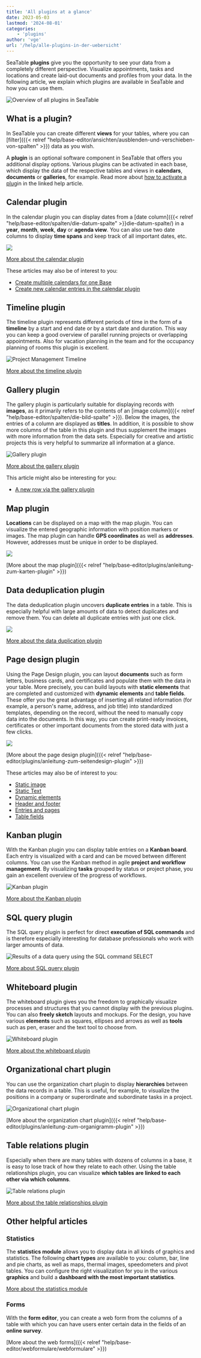 ```yaml
---
title: 'All plugins at a glance'
date: 2023-05-03
lastmod: '2024-08-01'
categories:
    - 'plugins'
author: 'vge'
url: '/help/alle-plugins-in-der-uebersicht'
---
```


SeaTable **plugins** give you the opportunity to see your data from a completely different perspective. Visualize appointments, tasks and locations and create laid-out documents and profiles from your data. In the following article, we explain which plugins are available in SeaTable and how you can use them.

![Overview of all plugins in SeaTable](images/Uebersicht-ueber-alle-Plugins-in-SeaTable.gif)

## What is a plugin?

In SeaTable you can create different **views** for your tables, where you can [filter]({{< relref "help/base-editor/ansichten/ausblenden-und-verschieben-von-spalten" >}}) data as you wish.

A **plugin** is an optional software component in SeaTable that offers you additional display options. Various plugins can be activated in each base, which display the data of the respective tables and views in **calendars**, **documents** or **galleries**, for example. Read more about [how to activate a plug](https://seatable.io/en/docs/plugins/aktivieren-eines-plugins-in-einer-base/)in in the linked help article.

## Calendar plugin

In the calendar plugin you can display dates from a [date column]({{< relref "help/base-editor/spalten/die-datum-spalte" >}}die-datum-spalte/) in a **year**, **month**, **week**, **day** or **agenda view**. You can also use two date columns to display **time spans** and keep track of all important dates, etc.

![](images/Calendar.png)

[More about the calendar plugin](https://seatable.io/en/docs/plugins/anleitung-zum-kalender-plugin/)

These articles may also be of interest to you:

- [Create multiple calendars for one Base](https://seatable.io/en/docs/kalender-plugin/mehrere-kalender-fuer-eine-base-anlegen/)
- [Create new calendar entries in the calendar plugin](https://seatable.io/en/docs/kalender-plugin/neue-kalendereintraege-im-kalender-plugin-anlegen/)

## Timeline plugin

The timeline plugin represents different periods of time in the form of a **timeline** by a start and end date or by a start date and duration. This way you can keep a good overview of parallel running projects or overlapping appointments. Also for vacation planning in the team and for the occupancy planning of rooms this plugin is excellent.

![Project Management Timeline](images/projektmanagement-timeline.png)

[More about the timeline plugin](https://seatable.io/en/docs/plugins/anleitung-zum-timeline-plugin/)

## Gallery plugin

The gallery plugin is particularly suitable for displaying records with **images**, as it primarily refers to the contents of an [image column]({{< relref "help/base-editor/spalten/die-bild-spalte" >}}). Below the images, the entries of a column are displayed as **titles**. In addition, it is possible to show more columns of the table in this plugin and thus supplement the images with more information from the data sets. Especially for creative and artistic projects this is very helpful to summarize all information at a glance.

![Gallery plugin](images/Galerie.png)

[More about the gallery plugin](https://seatable.io/en/docs/galerie-plugin/anleitung-zum-galerie-plugin/)

This article might also be interesting for you:

- [A new row via the gallery plugin](https://seatable.io/en/docs/galerie-plugin/eine-neue-zeile-ueber-das-galerie-plugin-hinzufuegen/)

## Map plugin

**Locations** can be displayed on a map with the map plugin. You can visualize the entered geographic information with position markers or images. The map plugin can handle **GPS coordinates** as well as **addresses**. However, addresses must be unique in order to be displayed.

![](images/Map.png)

[More about the map plugin]({{< relref "help/base-editor/plugins/anleitung-zum-karten-plugin" >}})

## Data deduplication plugin

The data deduplication plugin uncovers **duplicate entries** in a table. This is especially helpful with large amounts of data to detect duplicates and remove them. You can delete all duplicate entries with just one click.

![](images/Deduplication.png)

[More about the data duplication plugin](https://seatable.io/en/docs/plugins/anleitung-zum-datendeduplizierungs-plugin/)

## Page design plugin

Using the Page Design plugin, you can layout **documents** such as form letters, business cards, and certificates and populate them with the data in your table. More precisely, you can build layouts with **static elements** that are completed and customized with **dynamic elements** and **table fields**. These offer you the great advantage of inserting all related information (for example, a person's name, address, and job title) into standardized templates, depending on the record, without the need to manually copy data into the documents. In this way, you can create print-ready invoices, certificates or other important documents from the stored data with just a few clicks.

![](images/Pagedesign.png)

[More about the page design plugin]({{< relref "help/base-editor/plugins/anleitung-zum-seitendesign-plugin" >}})

These articles may also be of interest to you:

- [Static image](https://seatable.io/en/docs/seitendesign-plugin/statisches-bild/)
- [Static Text](https://seatable.io/en/docs/seitendesign-plugin/statischer-text/)
- [Dynamic elements](https://seatable.io/en/docs/seitendesign-plugin/dynamische-elemente/)
- [Header and footer](https://seatable.io/en/docs/seitendesign-plugin/kopf-und-fusszeile/)
- [Entries and pages](https://seatable.io/en/docs/seitendesign-plugin/eintraege-und-seiten/)
- [Table fields](https://seatable.io/en/docs/seitendesign-plugin/tabellenfelder/)

## Kanban plugin

With the Kanban plugin you can display table entries on a **Kanban board**. Each entry is visualized with a card and can be moved between different columns. You can use the Kanban method in agile **project and workflow management**. By visualizing **tasks** grouped by status or project phase, you gain an excellent overview of the progress of workflows.

![Kanban plugin](images/Kanban-Plugin.png)

[More about the Kanban plugin](https://seatable.io/en/docs/kanban-plugin/anleitung-zum-kanban-plugin/)

## SQL query plugin

The SQL query plugin is perfect for direct **execution of SQL commands** and is therefore especially interesting for database professionals who work with larger amounts of data.

![Results of a data query using the SQL command SELECT](images/results-data-sql-query.png)

[More about SQL query plugin](https://seatable.io/en/docs/plugins/anleitung-zum-sql-abfrage-plugin/)

## Whiteboard plugin

The whiteboard plugin gives you the freedom to graphically visualize processes and structures that you cannot display with the previous plugins. You can also **freely sketch** layouts and mockups. For the design, you have various **elements** such as squares, ellipses and arrows as well as **tools** such as pen, eraser and the text tool to choose from.

![Whiteboard plugin](images/Whiteboard-Plugin.png)

[More about the whiteboard plugin](https://seatable.io/en/docs/plugins/anleitung-zum-whiteboard-plugin/)

## Organizational chart plugin

You can use the organization chart plugin to display **hierarchies** between the data records in a table. This is useful, for example, to visualize the positions in a company or superordinate and subordinate tasks in a project.

![Organizational chart plugin](images/Organigramm-Plugin.png)

[More about the organization chart plugin]({{< relref "help/base-editor/plugins/anleitung-zum-organigramm-plugin" >}})

## Table relations plugin

Especially when there are many tables with dozens of columns in a base, it is easy to lose track of how they relate to each other. Using the table relationships plugin, you can visualize **which tables are linked to each other via which columns**.

![Table relations plugin](images/Table-Relationships-Plugin.png)

[More about the table relationships plugin](https://seatable.io/en/docs/plugins/anleitung-zum-tabellenbeziehungen-plugin/)

## Other helpful articles

### Statistics

The **statistics module** allows you to display data in all kinds of graphics and statistics. The following **chart types** are available to you: column, bar, line and pie charts, as well as maps, thermal images, speedometers and pivot tables. You can configure the right visualization for you in the various **graphics** and build a **dashboard with the most important statistics**.

[More about the statistics module](https://seatable.io/en/docs/plugins/anleitung-zum-statistik-plugin)

### Forms

With the **form editor**, you can create a web form from the columns of a table with which you can have users enter certain data in the fields of an **online survey**.

[More about the web forms]({{< relref "help/base-editor/webformulare/webformulare" >}})
